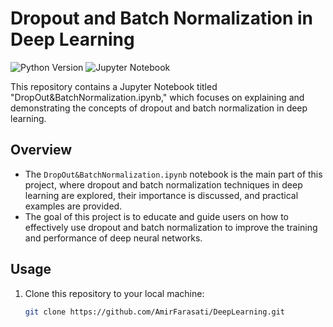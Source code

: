 # Dropout and Batch Normalization in Deep Learning

![Python Version](https://img.shields.io/badge/python-v3.7+-blue.svg)
![Jupyter Notebook](https://img.shields.io/badge/jupyter-notebook-orange.svg)

This repository contains a Jupyter Notebook titled "DropOut&BatchNormalization.ipynb," which focuses on explaining and demonstrating the concepts of dropout and batch normalization in deep learning.

## Overview

- The `DropOut&BatchNormalization.ipynb` notebook is the main part of this project, where dropout and batch normalization techniques in deep learning are explored, their importance is discussed, and practical examples are provided.
- The goal of this project is to educate and guide users on how to effectively use dropout and batch normalization to improve the training and performance of deep neural networks.

## Usage

1. Clone this repository to your local machine:

   ```bash
   git clone https://github.com/AmirFarasati/DeepLearning.git
